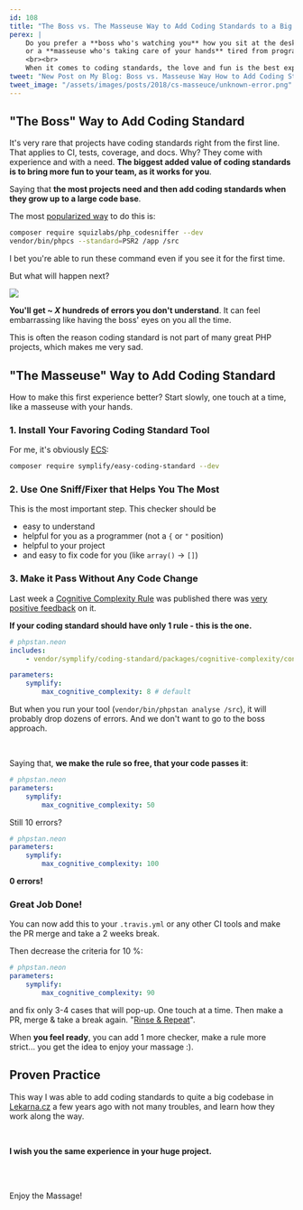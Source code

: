 ```yaml
---
id: 108
title: "The Boss vs. The Masseuse Way to Add Coding Standards to a Big Project"
perex: |
    Do you prefer a **boss who's watching you** how you sit at the desk telling how to sit right
    or a **masseuse who's taking care of your hands** tired from programming with her gentle hands?
    <br><br>
    When it comes to coding standards, the love and fun is the best experience with it. Let's look how such "masseuse" can be added to your big project.
tweet: "New Post on My Blog: Boss vs. Masseuse Way How to Add Coding Standards to a Big Project #php #kaizen #fromzerotohero"
tweet_image: "/assets/images/posts/2018/cs-masseuce/unknown-error.png"
---
```


## "The Boss" Way to Add Coding Standard

It's very rare that projects have coding standards right from the first line. That applies to CI, tests, coverage, and docs. Why? They come with experience and with a need. **The biggest added value of coding standards is to bring more fun to your team, as it works for you**.

Saying that **the most projects need and then add coding standards when they grow up to a large code base**.

The most [popularized way](https://akrabat.com/checking-your-code-for-psr-2/) to do this is:

```bash
composer require squizlabs/php_codesniffer --dev
vendor/bin/phpcs --standard=PSR2 /app /src
```

I bet you're able to run these command even if you see it for the first time.

But what will happen next?

<img src="/assets/images/posts/2018/cs-masseuce/unknown-error.png">

**You'll get ~ *X* hundreds of errors you don't understand**. It can feel embarrassing like having the boss' eyes on you all the time.

This is often the reason coding standard is not part of many great PHP projects, which makes me very sad.

## "The Masseuse" Way to Add Coding Standard

How to make this first experience better? Start slowly, one touch at a time, like a masseuse with your hands.

### 1. Install Your Favoring Coding Standard Tool

For me, it's obviously [ECS](https://github.com/symplify/easy-coding-standard/):

```bash
composer require symplify/easy-coding-standard --dev
```

### 2. Use One Sniff/Fixer that Helps You The Most

This is the most important step. This checker should be

- easy to understand
- helpful for you as a programmer (not a `{` or `"` position)
- helpful to your project
- and easy to fix code for you (like `array()` → `[]`)

### 3. Make it Pass Without Any Code Change

Last week a [Cognitive Complexity Rule](/blog/2018/05/21/is-your-code-readable-by-humans-cognitive-complexity-tells-you/) was published there was [very positive feedback](https://github.com/symplify/symplify/issues/834) on it.

**If your coding standard should have only 1 rule - this is the one.**

```yaml
# phpstan.neon
includes:
    - vendor/symplify/coding-standard/packages/cognitive-complexity/config/cognitive-complexity-rules.neon

parameters:
    symplify:
        max_cognitive_complexity: 8 # default
```

But when you run your tool (`vendor/bin/phpstan analyse /src`), it will probably drop dozens of errors. And we don't want to go to the boss approach.

<br>

Saying that, **we make the rule so free, that your code passes it**:

```yaml
# phpstan.neon
parameters:
    symplify:
        max_cognitive_complexity: 50
```

Still 10 errors?

```yaml
# phpstan.neon
parameters:
    symplify:
        max_cognitive_complexity: 100
```

**0 errors!**

### Great Job Done!

You can now add this to your `.travis.yml` or any other CI tools and make the PR merge and take a 2 weeks break.

Then decrease the criteria for 10 %:

```yaml
# phpstan.neon
parameters:
    symplify:
        max_cognitive_complexity: 90
```

and fix only 3-4 cases that will pop-up. One touch at a time. Then make a PR, merge & take a break again. "[Rinse & Repeat](https://www.youtube.com/watch?v=f4oWpvJ0f8Q)".

When **you feel ready**, you can add 1 more checker, make a rule more strict... you get the idea to enjoy your massage :).

## Proven Practice

This way I was able to add coding standards to quite a big codebase in [Lekarna.cz](https://github.com/lekarna) a few years ago with not many troubles, and learn how they work along the way.

<br>

**I wish you the same experience in your huge project.**

<br><br>

Enjoy the Massage!
